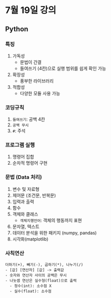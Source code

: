 # 7월 19일 강의
## Python

### 특징
1. 가독성
    - 문법이 간결
    - 들여쓰기 (4칸)으로 실행 범위를 쉽게 확인 가능
2. 확장성
    - 풍부한 라이브러리
3. 적합성
    - 다양한 모듈 사용 가능

### 코딩규칙
1. `들여쓰기`: 공백 4칸
2. `공백 무시`
3. `#`: 주석

### 프로그램 실행
1. 명령어 집합
2. 순차적 명령어 구현

### 문법 (Data 처리)
1. 변수 및 자료형
2. 제어문 (조건문, 반복문)
3. 입력과 출력
4. 함수
5. 객체와 클래스
    - `객체지행언어`: 객체의 행동까지 표현
6. 문자열, 텍스트
7. 데이터 분석을 위한 패키지 (numpy, pandas)
8. 시각화(matplotlib)

### 사칙연산
``` 
더하기(+), 빼기(-), 곱하기(*), 나누기(/)
- [값] [연산자] [값] -> 출력값
- 숫자와 연산자 사이의 공백은 무시
- 나눗셈 연산은 실수형(float)으로 출력 
  - 정수(int): 소수점 X
  - 실수(float): 소수점

